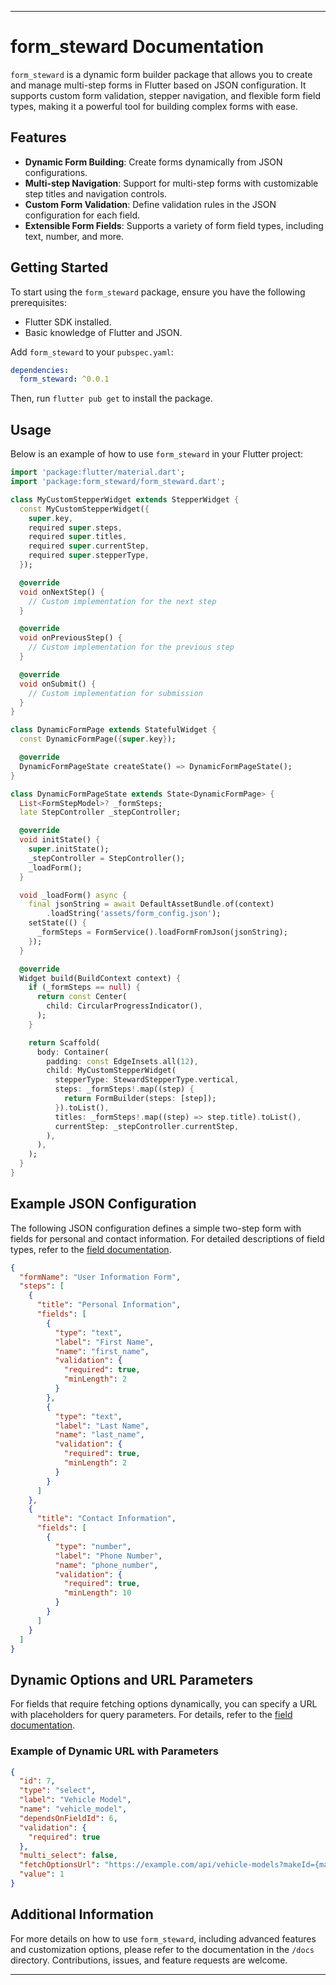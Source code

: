 
---

# form_steward Documentation

`form_steward` is a dynamic form builder package that allows you to create and manage multi-step forms in Flutter based on JSON configuration. It supports custom form validation, stepper navigation, and flexible form field types, making it a powerful tool for building complex forms with ease.

## Features

- **Dynamic Form Building**: Create forms dynamically from JSON configurations.
- **Multi-step Navigation**: Support for multi-step forms with customizable step titles and navigation controls.
- **Custom Form Validation**: Define validation rules in the JSON configuration for each field.
- **Extensible Form Fields**: Supports a variety of form field types, including text, number, and more.

## Getting Started

To start using the `form_steward` package, ensure you have the following prerequisites:

- Flutter SDK installed.
- Basic knowledge of Flutter and JSON.

Add `form_steward` to your `pubspec.yaml`:

```yaml
dependencies:
  form_steward: ^0.0.1
```

Then, run `flutter pub get` to install the package.

## Usage

Below is an example of how to use `form_steward` in your Flutter project:

```dart
import 'package:flutter/material.dart';
import 'package:form_steward/form_steward.dart';

class MyCustomStepperWidget extends StepperWidget {
  const MyCustomStepperWidget({
    super.key,
    required super.steps,
    required super.titles,
    required super.currentStep,
    required super.stepperType,
  });

  @override
  void onNextStep() {
    // Custom implementation for the next step
  }

  @override
  void onPreviousStep() {
    // Custom implementation for the previous step
  }

  @override
  void onSubmit() {
    // Custom implementation for submission
  }
}

class DynamicFormPage extends StatefulWidget {
  const DynamicFormPage({super.key});

  @override
  DynamicFormPageState createState() => DynamicFormPageState();
}

class DynamicFormPageState extends State<DynamicFormPage> {
  List<FormStepModel>? _formSteps;
  late StepController _stepController;

  @override
  void initState() {
    super.initState();
    _stepController = StepController();
    _loadForm();
  }

  void _loadForm() async {
    final jsonString = await DefaultAssetBundle.of(context)
        .loadString('assets/form_config.json');
    setState(() {
      _formSteps = FormService().loadFormFromJson(jsonString);
    });
  }

  @override
  Widget build(BuildContext context) {
    if (_formSteps == null) {
      return const Center(
        child: CircularProgressIndicator(),
      );
    }

    return Scaffold(
      body: Container(
        padding: const EdgeInsets.all(12),
        child: MyCustomStepperWidget(
          stepperType: StewardStepperType.vertical,
          steps: _formSteps!.map((step) {
            return FormBuilder(steps: [step]);
          }).toList(),
          titles: _formSteps!.map((step) => step.title).toList(),
          currentStep: _stepController.currentStep,
        ),
      ),
    );
  }
}
```

## Example JSON Configuration

The following JSON configuration defines a simple two-step form with fields for personal and contact information. For detailed descriptions of field types, refer to the [field documentation](guides/fields.md).

```json
{
  "formName": "User Information Form",
  "steps": [
    {
      "title": "Personal Information",
      "fields": [
        {
          "type": "text",
          "label": "First Name",
          "name": "first_name",
          "validation": {
            "required": true,
            "minLength": 2
          }
        },
        {
          "type": "text",
          "label": "Last Name",
          "name": "last_name",
          "validation": {
            "required": true,
            "minLength": 2
          }
        }
      ]
    },
    {
      "title": "Contact Information",
      "fields": [
        {
          "type": "number",
          "label": "Phone Number",
          "name": "phone_number",
          "validation": {
            "required": true,
            "minLength": 10
          }
        }
      ]
    }
  ]
}
```

## Dynamic Options and URL Parameters

For fields that require fetching options dynamically, you can specify a URL with placeholders for query parameters. For details, refer to the [field documentation](guides/fields.md).

### Example of Dynamic URL with Parameters

```json
{
  "id": 7,
  "type": "select",
  "label": "Vehicle Model",
  "name": "vehicle_model",
  "dependsOnFieldId": 6,
  "validation": {
    "required": true
  },
  "multi_select": false,
  "fetchOptionsUrl": "https://example.com/api/vehicle-models?makeId={makeId}",
  "value": 1
}
```

## Additional Information

For more details on how to use `form_steward`, including advanced features and customization options, please refer to the documentation in the `/docs` directory. Contributions, issues, and feature requests are welcome.

---